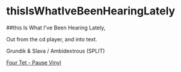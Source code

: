 thisIsWhatIveBeenHearingLately
==============================

##this Is What I've Been Hearing Lately,

Out from the cd player, and into text.

Grundik & Slava / Ambidextrous (SPLIT)

[Four Tet - Pause Vinyl](http://www.youtube.com/watch?v=E9jXLBgm2XU)[ ](http://www.youtube.com/embed/E9jXLBgm2XU)


